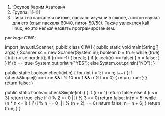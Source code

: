 1. Юсупов Карим Азатович
2. Группа: 11-111
3. Писал на паскале и питоне, паскаль изучали в школе, а питон изучал для егэ (опыт паскаля 60/40, питон 50/50). Также увлекался kali linux, но это нельзя назвать програмированием.




package C1W1;

import java.util.Scanner;
public class C1W1 {
public static void main(String[] args) {
Scanner sc = new Scanner(System.in);
boolean b = true;
while (true) {
int n = sc.nextInt();
if (n == -1) {
break;
}
if (check(n) == false) {
b = false;
}
}
if (b == true) System.out.println("YES");
else System.out.println("NO");
}

public static boolean check(int n) {
for (int i = 1; i <= n; i++) {
if (checkSimple(i) == true && i % 10 == 1 && n % i == 0) {
return true;
}
}
return false;
}

public static boolean checkSimple(int i) {
if (i <= 1)
return false;
else if (i <= 3)
return true;
else if (i % 2 == 0 || i % 3 == 0)
return false;
int n = 5;
while (n * n <= i) {
if (i % n == 0 || i % (n + 2) == 0)
return false;
n = n + 6;
}
return true;
}
}
